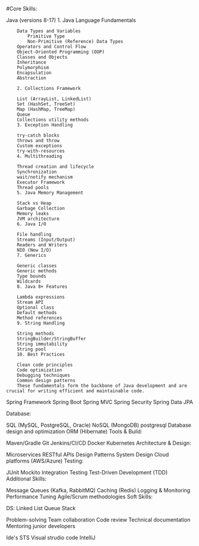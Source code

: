 
#Core Skills:

Java (versions 8-17)
    1. Java Language Fundamentals

        Data Types and Variables
            Primitive Type
            Non-Primitive (Reference) Data Types
        Operators and Control Flow
        Object-Oriented Programming (OOP)
        Classes and Objects
        Inheritance
        Polymorphism
        Encapsulation
        Abstraction

        2. Collections Framework

        List (ArrayList, LinkedList)
        Set (HashSet, TreeSet)
        Map (HashMap, TreeMap)
        Queue
        Collections utility methods
        3. Exception Handling

        try-catch blocks
        throws and throw
        Custom exceptions
        try-with-resources
        4. Multithreading

        Thread creation and lifecycle
        Synchronization
        wait/notify mechanism
        Executor Framework
        Thread pools
        5. Java Memory Management

        Stack vs Heap
        Garbage Collection
        Memory leaks
        JVM architecture
        6. Java I/O

        File handling
        Streams (Input/Output)
        Readers and Writers
        NIO (New I/O)
        7. Generics

        Generic classes
        Generic methods
        Type bounds
        Wildcards
        8. Java 8+ Features

        Lambda expressions
        Stream API
        Optional class
        Default methods
        Method references
        9. String Handling

        String methods
        StringBuilder/StringBuffer
        String immutability
        String pool
        10. Best Practices

        Clean code principles
        Code optimization
        Debugging techniques
        Common design patterns
        These fundamentals form the backbone of Java development and are crucial for writing efficient and maintainable code.
        
Spring Framework
Spring Boot
Spring MVC
Spring Security
Spring Data JPA

Database:

SQL (MySQL, PostgreSQL, Oracle)
NoSQL (MongoDB)
postgresql
Database design and optimization
ORM (Hibernate)
Tools & Build: 

Maven/Gradle
Git
Jenkins/CI/CD
Docker
Kubernetes
Architecture & Design:

Microservices
RESTful APIs
Design Patterns
System Design
Cloud platforms (AWS/Azure)
Testing:

JUnit
Mockito
Integration Testing
Test-Driven Development (TDD)
Additional Skills:

Message Queues (Kafka, RabbitMQ)
Caching (Redis)
Logging & Monitoring
Performance Tuning
Agile/Scrum methodologies
Soft Skills:

DS:
Linked List
Queue
Stack

Problem-solving
Team collaboration
Code review
Technical documentation
Mentoring junior developers

Ide's
STS
Visual strudio code
IntelliJ
